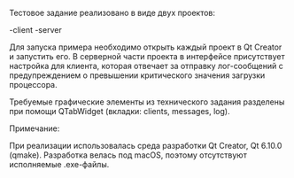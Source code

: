 Тестовое задание реализовано в виде двух проектов:

-client
-server

Для запуска примера необходимо открыть каждый проект в Qt Creator и запустить его.
В серверной части проекта в интерфейсе присутствует настройка для клиента, которая отвечает за отправку лог-сообщений с предупреждением о превышении критического значения загрузки процессора.

Требуемые графические элементы из технического задания разделены при помощи QTabWidget (вкладки: clients, messages, log).

Примечание:

При реализации использовалась среда разработки Qt Creator, Qt 6.10.0 (qmake).
Разработка велась под macOS, поэтому отсутствуют исполняемые .exe-файлы.